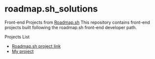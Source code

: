 # roadmap.sh_solutions
Front-end Projects from [Roadmap.sh](https://roadmap.sh/ )
This repository contains front-end projects built following the roadmap.sh front-end developer path.

Projects List
- [Roadmap.sh project link](https://roadmap.sh/projects/single-page-cv) 
- [My project](https://github.com/mkaifnadeem/roadmap.sh_solutions/tree/b80b81b0d6020698e4423e13290b62f3749c5cb0/front_end_projects/html-css-CV)
